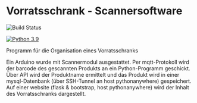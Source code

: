 # Vorratsschrank - Scannersoftware

![Build Status](https://github.com/Trizie/VorratsschrankRepo/blob/main/.github/workflows/super-linter.yml/badge.svg)

[![Python 3.9](https://img.shields.io/badge/Python-3.9-green.svg)](https://shields.io/)

Programm für die Organisation eines Vorratsschranks

Ein Arduino wurde mit Scannermodul ausgestattet. Per mqtt-Protokoll wird der barcode des gescannten Produkts an ein Python-Programm geschickt. 
Über API wird der Produktname ermittelt und das Produkt wird in einer mysql-Datenbank (über SSH-Tunnel an host pythonanywhere) gespeichert.
Auf einer website (flask & bootstrap, host pythonanywhere) wird der Inhalt des Vorratsschranks dargestellt. 

